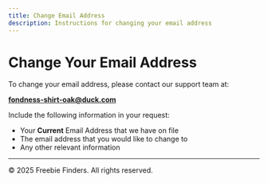 ```yaml
---
title: Change Email Address
description: Instructions for changing your email address
---
```


# Change Your Email Address

To change your email address, please contact our support team at:

**<fondness-shirt-oak@duck.com>**

Include the following information in your request:

- Your **Current** Email Address that we have on file
- The email address that you would like to change to
- Any other relevant information

---

&copy; 2025 Freebie Finders. All rights reserved.
